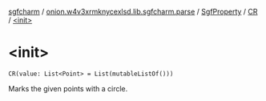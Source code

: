 [sgfcharm](../../../index.md) / [onion.w4v3xrmknycexlsd.lib.sgfcharm.parse](../../index.md) / [SgfProperty](../index.md) / [CR](index.md) / [&lt;init&gt;](./-init-.md)

# &lt;init&gt;

`CR(value: List<Point> = List(mutableListOf()))`

Marks the given points with a circle.

